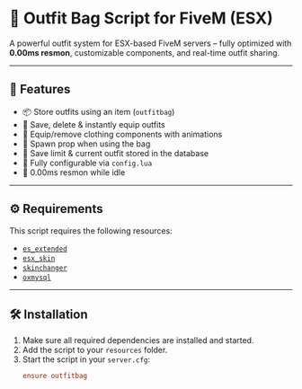 # 🧳 Outfit Bag Script for FiveM (ESX)

A powerful outfit system for ESX-based FiveM servers – fully optimized with **0.00ms resmon**, customizable components, and real-time outfit sharing.

---

## 🚀 Features

- 📦 Store outfits using an item (`outfitbag`)
- 👕 Save, delete & instantly equip outfits
- 🔁 Equip/remove clothing components with animations
- 🎒 Spawn prop when using the bag
- 🧠 Save limit & current outfit stored in the database
- 📜 Fully configurable via `config.lua`
- 🔋 0.00ms resmon while idle

---

## ⚙️ Requirements

This script requires the following resources:

- [`es_extended`](https://github.com/esx-framework/es_extended)
- [`esx_skin`](https://github.com/esx-framework/esx_skin)
- [`skinchanger`](https://github.com/esx-framework/skinchanger)
- [`oxmysql`](https://github.com/overextended/oxmysql)

---

## 🛠️ Installation

1. Make sure all required dependencies are installed and started.
2. Add the script to your `resources` folder.
3. Start the script in your `server.cfg`:
   ```cfg
   ensure outfitbag
